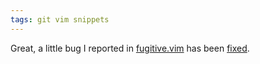 ```yaml
---
tags: git vim snippets
---
```


Great, a little bug I reported in [fugitive.vim](/wiki/fugitive.vim) has been [fixed](http://github.com/tpope/vim-fugitive/commit/b812cb3bcdd80bd0b9cb491981e86815a5ea5870).
